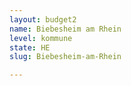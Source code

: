 ```yaml
---
layout: budget2
name: Biebesheim am Rhein
level: kommune
state: HE
slug: Biebesheim-am-Rhein

---
```



